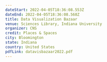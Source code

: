 ```yaml
---
dateStart: 2022-04-05T18:36:08.553Z
dateEnd: 2022-04-05T18:36:08.568Z
title: Data Visualization Bazaar
venue: Sciences Library, Indiana University
organizer: CNS
credit: Places & Spaces
city: Bloomington
state: Indiana
country: United States
pdfLink: datavisbazaar2022.pdf
---
```

